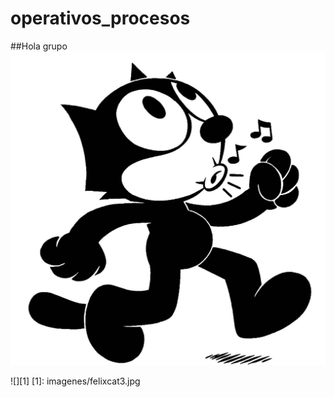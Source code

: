 # operativos_procesos

##Hola grupo
![](imagenes/felixcat3.jpg)


![][1]
[1]: imagenes/felixcat3.jpg
